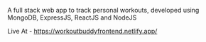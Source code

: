 A full stack web app to track personal workouts, developed using MongoDB, ExpressJS, ReactJS and NodeJS

Live At - https://workoutbuddyfrontend.netlify.app/
